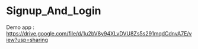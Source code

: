 # Signup_And_Login
Demo app : https://drive.google.com/file/d/1u2bV8y94XLvDVU8Zs5s291mqdCdnvA7E/view?usp=sharing
